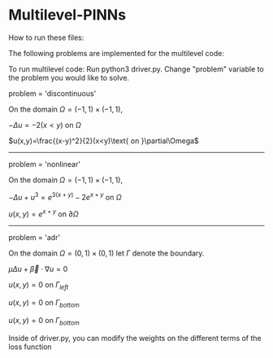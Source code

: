 # Multilevel-PINNs
How to run these files: 



The following problems are implemented for the multilevel code: 

To run multilevel code: 
Run python3 driver.py.
Change "problem" variable to the problem you would like to solve.

problem = 'discontinuous'

On the domain $\Omega=(-1,1)\times(-1,1)$, 

$-\Delta u = -2(x<y) \text{ on } \Omega$

$u(x,y)=\frac{(x-y)^2}{2}(x<y)\text{ on }\partial\Omega$

-------------

problem = 'nonlinear'

On the domain $\Omega=(-1,1)\times(-1,1)$,

$-\Delta u + u^3 = e^{3(x+y)}-2e^{x+y} \text{ on }\Omega$

$u(x,y) = e^{x+y} \text{ on } \partial\Omega$

-------------

problem = 'adr'

On the domain $\Omega=(0,1)\times(0,1)$ let $\Gamma$ denote the boundary. 

$\mu\Delta u + \vec{\beta}\cdot\nabla u=0$

$u(x,y)=0 \text{ on } \Gamma_{left}$

$u(x,y)=0 \text{ on } \Gamma_{bottom}$

$u(x,y)=0 \text{ on } \Gamma_{bottom}$

Inside of driver.py, you can modify the weights on the different terms of the loss function 



